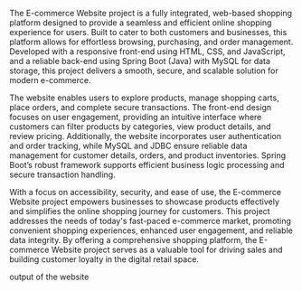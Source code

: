 The E-commerce Website project is a fully integrated, web-based shopping platform designed to provide a seamless and efficient online shopping experience for users. Built to cater to both customers and businesses, this platform allows for effortless browsing, purchasing, and order management. Developed with a responsive front-end using HTML, CSS, and JavaScript, and a reliable back-end using Spring Boot (Java) with MySQL for data storage, this project delivers a smooth, secure, and scalable solution for modern e-commerce.

The website enables users to explore products, manage shopping carts, place orders, and complete secure transactions. The front-end design focuses on user engagement, providing an intuitive interface where customers can filter products by categories, view product details, and review pricing. Additionally, the website incorporates user authentication and order tracking, while MySQL and JDBC ensure reliable data management for customer details, orders, and product inventories. Spring Boot’s robust framework supports efficient business logic processing and secure transaction handling.

With a focus on accessibility, security, and ease of use, the E-commerce Website project empowers businesses to showcase products effectively and simplifies the online shopping journey for customers. This project addresses the needs of today's fast-paced e-commerce market, promoting convenient shopping experiences, enhanced user engagement, and reliable data integrity. By offering a comprehensive shopping platform, the E-commerce Website project serves as a valuable tool for driving sales and building customer loyalty in the digital retail space.

output of the website

 
